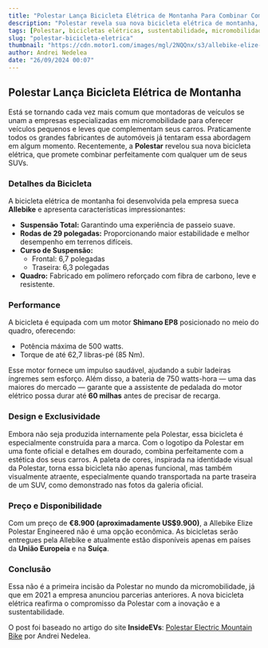 ```yaml
---
title: "Polestar Lança Bicicleta Elétrica de Montanha Para Combinar Com Seus SUVs"
description: "Polestar revela sua nova bicicleta elétrica de montanha, perfeita para complementar os SUVs da marca."
tags: [Polestar, bicicletas elétricas, sustentabilidade, micromobilidade]
slug: "polestar-bicicleta-eletrica"
thumbnail: "https://cdn.motor1.com/images/mgl/2NQQnx/s3/allebike-elize-polestar-engineered.jpg"
author: Andrei Nedelea
date: "26/09/2024 00:07"
---
```


## Polestar Lança Bicicleta Elétrica de Montanha

Está se tornando cada vez mais comum que montadoras de veículos se unam a empresas especializadas em micromobilidade para oferecer veículos pequenos e leves que complementam seus carros. Praticamente todos os grandes fabricantes de automóveis já tentaram essa abordagem em algum momento. Recentemente, a **Polestar** revelou sua nova bicicleta elétrica, que promete combinar perfeitamente com qualquer um de seus SUVs.

### Detalhes da Bicicleta

A bicicleta elétrica de montanha foi desenvolvida pela empresa sueca **Allebike** e apresenta características impressionantes:

- **Suspensão Total:** Garantindo uma experiência de passeio suave.
- **Rodas de 29 polegadas:** Proporcionando maior estabilidade e melhor desempenho em terrenos difíceis.
- **Curso de Suspensão:** 
  - Frontal: 6,7 polegadas
  - Traseira: 6,3 polegadas
- **Quadro:** Fabricado em polímero reforçado com fibra de carbono, leve e resistente.

### Performance

A bicicleta é equipada com um motor **Shimano EP8** posicionado no meio do quadro, oferecendo:

- Potência máxima de 500 watts.
- Torque de até 62,7 libras-pé (85 Nm).

Esse motor fornece um impulso saudável, ajudando a subir ladeiras íngremes sem esforço. Além disso, a bateria de 750 watts-hora — uma das maiores do mercado — garante que a assistente de pedalada do motor elétrico possa durar até **60 milhas** antes de precisar de recarga.

### Design e Exclusividade

Embora não seja produzida internamente pela Polestar, essa bicicleta é especialmente construída para a marca. Com o logotipo da Polestar em uma fonte oficial e detalhes em dourado, combina perfeitamente com a estética dos seus carros. A paleta de cores, inspirada na identidade visual da Polestar, torna essa bicicleta não apenas funcional, mas também visualmente atraente, especialmente quando transportada na parte traseira de um SUV, como demonstrado nas fotos da galeria oficial.

### Preço e Disponibilidade

Com um preço de **€8.900 (aproximadamente US$9.900)**, a Allebike Elize Polestar Engineered não é uma opção econômica. As bicicletas serão entregues pela Allebike e atualmente estão disponíveis apenas em países da **União Europeia** e na **Suíça**.

### Conclusão

Essa não é a primeira incisão da Polestar no mundo da micromobilidade, já que em 2021 a empresa anunciou parcerias anteriores. A nova bicicleta elétrica reafirma o compromisso da Polestar com a inovação e a sustentabilidade.

O post foi baseado no artigo do site **InsideEVs**: [Polestar Electric Mountain Bike](https://insideevs.com/news/735125/polestar-electric-mountain-bike/) por Andrei Nedelea.
